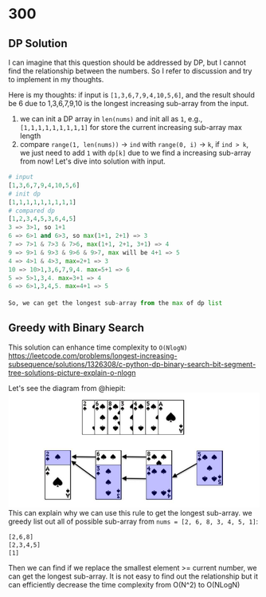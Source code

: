 # 300

## DP Solution
I can imagine that this question should be addressed by DP, but I cannot find the relationship between the numbers.
So I refer to discussion and try to implement in my thoughts.

Here is my thoughts:
if input is `[1,3,6,7,9,4,10,5,6]`, and the result should be 6 due to 1,3,6,7,9,10 is the longest increasing sub-array from the input.
1. we can init a DP array in `len(nums)` and init all as `1`, e.g., `[1,1,1,1,1,1,1,1,1]` for store the current increasing sub-array max length
2. compare `range(1, len(nums))` -> `ind` with `range(0, i)` -> `k`, if `ind > k`, we just need to add `1` with `dp[k]` due to we find a increasing sub-array from now! 
Let's dive into solution with input.
```python
# input
[1,3,6,7,9,4,10,5,6]
# init dp
[1,1,1,1,1,1,1,1,1]
# compared dp
[1,2,3,4,5,3,6,4,5]
3 => 3>1, so 1+1
6 => 6>1 and 6>3, so max(1+1, 2+1) => 3
7 => 7>1 & 7>3 & 7>6, max(1+1, 2+1, 3+1) => 4
9 => 9>1 & 9>3 & 9>6 & 9>7, max will be 4+1 => 5
4 => 4>1 & 4>3, max=2+1 => 3
10 => 10>1,3,6,7,9,4. max=5+1 => 6
5 => 5>1,3,4. max=3+1 => 4
6 => 6>1,3,4,5. max=4+1 => 5

So, we can get the longest sub-array from the max of dp list
```

## Greedy with Binary Search
This solution can enhance time complexity to `O(NlogN)`
https://leetcode.com/problems/longest-increasing-subsequence/solutions/1326308/c-python-dp-binary-search-bit-segment-tree-solutions-picture-explain-o-nlogn

Let's see the diagram from @hiepit:
![alt text](image.png)
This can explain why we can use this rule to get the longest sub-array.
we greedy list out all of possible sub-array from `nums = [2, 6, 8, 3, 4, 5, 1]`:
```
[2,6,8]
[2,3,4,5]
[1]
```
Then we can find if we replace the smallest element >= current number, we can get the longest sub-array. It is not easy to find out the relationship but it can efficiently decrease the time complexity from O(N^2) to O(NLogN)